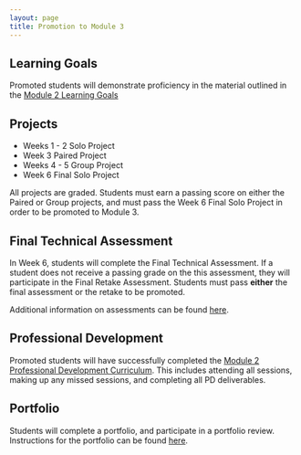 ```yaml
---
layout: page
title: Promotion to Module 3
---
```


## Learning Goals

Promoted students will demonstrate proficiency in the material outlined in the [Module 2 Learning Goals](./learning_goals)

## Projects

* Weeks 1 - 2 Solo Project
* Week 3 Paired Project
* Weeks 4 - 5 Group Project
* Week 6 Final Solo Project

All projects are graded. Students must earn a passing score on either the Paired or Group projects, and must pass the Week 6 Final Solo Project in order to be promoted to Module 3. 

## Final Technical Assessment

In Week 6, students will complete the Final Technical Assessment. If a student does not receive a passing grade on the this assessment, they will participate in the Final Retake Assessment. Students must pass **either** the final assessment or the retake to be promoted.

Additional information on assessments can be found [here](./assessments).

## Professional Development

Promoted students will have successfully completed the [Module 2 Professional Development Curriculum](https://careerdev.turing.edu/module_two/). This includes attending all sessions, making up any missed sessions, and completing all PD deliverables.

## Portfolio

Students will complete a portfolio, and participate in a portfolio review. Instructions for the portfolio can be found [here](./portfolio_requirements).
